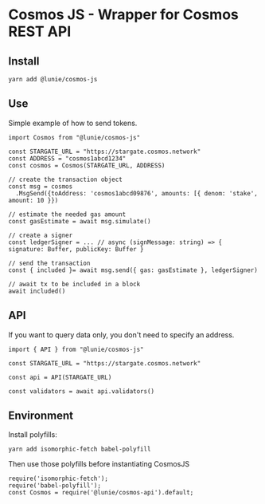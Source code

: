 # Cosmos JS - Wrapper for Cosmos REST API

## Install

```
yarn add @lunie/cosmos-js
```

## Use

Simple example of how to send tokens.

```
import Cosmos from "@lunie/cosmos-js"

const STARGATE_URL = "https://stargate.cosmos.network"
const ADDRESS = "cosmos1abcd1234"
const cosmos = Cosmos(STARGATE_URL, ADDRESS)

// create the transaction object
const msg = cosmos
  .MsgSend({toAddress: 'cosmos1abcd09876', amounts: [{ denom: 'stake', amount: 10 }})

// estimate the needed gas amount
const gasEstimate = await msg.simulate()

// create a signer
const ledgerSigner = ... // async (signMessage: string) => { signature: Buffer, publicKey: Buffer }

// send the transaction
const { included }= await msg.send({ gas: gasEstimate }, ledgerSigner)

// await tx to be included in a block
await included()
```

## API

If you want to query data only, you don't need to specify an address.

```
import { API } from "@lunie/cosmos-js"

const STARGATE_URL = "https://stargate.cosmos.network"

const api = API(STARGATE_URL)

const validators = await api.validators()
```

## Environment

Install polyfills:

```
yarn add isomorphic-fetch babel-polyfill
```

Then use those polyfills before instantiating CosmosJS

```
require('isomorphic-fetch');
require('babel-polyfill');
const Cosmos = require('@lunie/cosmos-api').default;
```